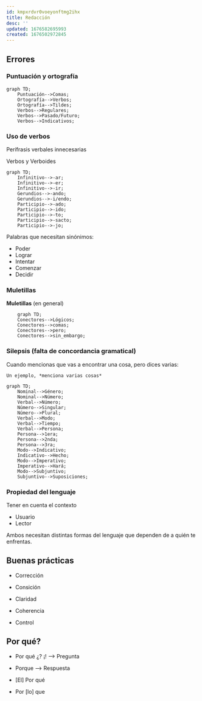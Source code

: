 ```yaml
---
id: kmpxrdvr0voeyonftmg2ihx
title: Redacción
desc: ''
updated: 1676582695993
created: 1676502972845
---
```

## Errores
### Puntuación y ortografía
```mermaid
graph TD;
    Puntuación-->Comas;
    Ortografía-->Verbos;
    Ortografía-->Tildes;
    Verbos-->Regulares;
    Verbos-->Pasado/Futuro;
    Verbos-->Indicativos;
```

### Uso de verbos
Perífrasis verbales innecesarias

Verbos y Verboides
```mermaid
graph TD;
    Infinitivo-->-ar;
    Infinitivo-->-er;
    Infinitivo-->-ir;
    Gerundios-->-ando;
    Gerundios-->-i/endo;
    Participio-->-ado;
    Participio-->-ido;
    Participio-->-to;
    Participio-->-sacto;
    Participio-->-jo;
```

Palabras que necesitan sinónimos:
* Poder
* Lograr
* Intentar
* Comenzar
* Decidir

### Muletillas
**Muletillas** (en general)

```mermaid
    graph TD;
    Conectores-->Lógicos;
    Conectores-->comas;
    Conectores-->pero;
    Conectores-->sin_embargo;
```


### Silepsis (falta de concordancia gramatical)
Cuando mencionas que vas a encontrar una cosa, pero dices varias:

    Un ejemplo, *menciona varias cosas*

```mermaid
graph TD;
    Nominal-->Género;
    Nominal-->Número;
    Verbal-->Número;
    Número-->Singular;
    Número-->Plural;
    Verbal-->Modo;
    Verbal-->Tiempo;
    Verbal-->Persona;
    Persona-->1era;
    Persona-->2nda;
    Persona-->3ra;
    Modo-->Indicativo;
    Indicativo-->Hecho;
    Modo-->Imperativo;
    Imperativo-->Hará;
    Modo-->Subjuntivo;
    Subjuntivo-->Suposiciones;
```

### Propiedad del lenguaje
Tener en cuenta el contexto
* Usuario
* Lector

Ambos necesitan distintas formas del lenguaje que dependen de a quién te enfrentas.

## Buenas prácticas
* Corrección

* Consición

* Claridad

* Coherencia

* Control

## Por qué?
* Por qué ¿? ¡! --> Pregunta

* Porque --> Respuesta

* [El] Por qué

* Por [lo] que